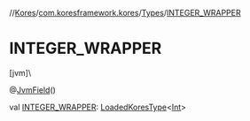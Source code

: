 //[Kores](../../../index.md)/[com.koresframework.kores](../index.md)/[Types](index.md)/[INTEGER_WRAPPER](-i-n-t-e-g-e-r_-w-r-a-p-p-e-r.md)

# INTEGER_WRAPPER

[jvm]\

@[JvmField](https://kotlinlang.org/api/latest/jvm/stdlib/kotlin.jvm/-jvm-field/index.html)()

val [INTEGER_WRAPPER](-i-n-t-e-g-e-r_-w-r-a-p-p-e-r.md): [LoadedKoresType](../../com.koresframework.kores.type/-loaded-kores-type/index.md)<[Int](https://kotlinlang.org/api/latest/jvm/stdlib/kotlin/-int/index.html)>
